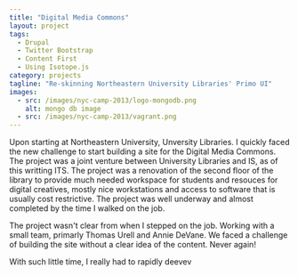 ```yaml
---
title: "Digital Media Commons"
layout: project
tags:
  - Drupal
  - Twitter Bootstrap
  - Content First
  - Using Isotope.js
category: projects
tagline: "Re-skinning Northeastern University Libraries' Primo UI"
images: 
  - src: /images/nyc-camp-2013/logo-mongodb.png
    alt: mongo db image
  - src: /images/nyc-camp-2013/vagrant.png  
---
```



Upon starting at Northeastern University, Unversity Libraries. I quickly faced the new challenge to start building a site for the Digital Media Commons. The project was a joint venture between University Libraries and IS, as of this writting ITS. The project was a renovation of the second floor of the library to provide much needed workspace for students and resouces for digital creatives, mostly nice workstations and access to software that is usually cost restrictive. The project was well underway and almost completed by the time I walked on the job.

The project wasn't clear from when I stepped on the job. Working with a small team, primarly Thomas Urell and Annie DeVane. We faced a challenge of building the site without a clear idea of the content. Never again!

With such little time, I really had to rapidly deevev
